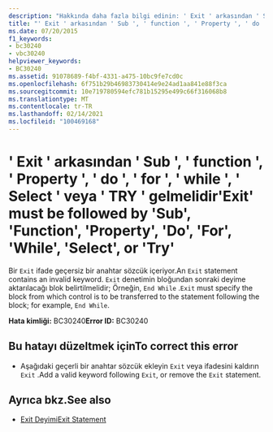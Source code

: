 ```yaml
---
description: "Hakkında daha fazla bilgi edinin: ' Exit ' arkasından ' Sub ', ' function ', ' Property ', ' do ', ' for ', ' while ', ' Select ' veya ' TRY ' gelmelidir"
title: "' Exit ' arkasından ' Sub ', ' function ', ' Property ', ' do ', ' for ', ' while ', ' Select ' veya ' TRY ' gelmelidir"
ms.date: 07/20/2015
f1_keywords:
- bc30240
- vbc30240
helpviewer_keywords:
- BC30240
ms.assetid: 91078689-f4bf-4331-a475-10bc9fe7cd0c
ms.openlocfilehash: 6f751b29b46983730414e9e24ad1aa841e88f3ca
ms.sourcegitcommit: 10e719780594efc781b15295e499c66f316068b8
ms.translationtype: MT
ms.contentlocale: tr-TR
ms.lasthandoff: 02/14/2021
ms.locfileid: "100469168"
---
```

# <a name="exit-must-be-followed-by-sub-function-property-do-for-while-select-or-try"></a><span data-ttu-id="f0971-103">' Exit ' arkasından ' Sub ', ' function ', ' Property ', ' do ', ' for ', ' while ', ' Select ' veya ' TRY ' gelmelidir</span><span class="sxs-lookup"><span data-stu-id="f0971-103">'Exit' must be followed by 'Sub', 'Function', 'Property', 'Do', 'For', 'While', 'Select', or 'Try'</span></span>

<span data-ttu-id="f0971-104">Bir `Exit` ifade geçersiz bir anahtar sözcük içeriyor.</span><span class="sxs-lookup"><span data-stu-id="f0971-104">An `Exit` statement contains an invalid keyword.</span></span> <span data-ttu-id="f0971-105">`Exit` denetimin bloğundan sonraki deyime aktarılacağı blok belirtilmelidir; Örneğin, `End While` .</span><span class="sxs-lookup"><span data-stu-id="f0971-105">`Exit` must specify the block from which control is to be transferred to the statement following the block; for example, `End While`.</span></span>  
  
 <span data-ttu-id="f0971-106">**Hata kimliği:** BC30240</span><span class="sxs-lookup"><span data-stu-id="f0971-106">**Error ID:** BC30240</span></span>  
  
## <a name="to-correct-this-error"></a><span data-ttu-id="f0971-107">Bu hatayı düzeltmek için</span><span class="sxs-lookup"><span data-stu-id="f0971-107">To correct this error</span></span>  
  
- <span data-ttu-id="f0971-108">Aşağıdaki geçerli bir anahtar sözcük ekleyin `Exit` veya ifadesini kaldırın `Exit` .</span><span class="sxs-lookup"><span data-stu-id="f0971-108">Add a valid keyword following `Exit`, or remove the `Exit` statement.</span></span>  
  
## <a name="see-also"></a><span data-ttu-id="f0971-109">Ayrıca bkz.</span><span class="sxs-lookup"><span data-stu-id="f0971-109">See also</span></span>

- [<span data-ttu-id="f0971-110">Exit Deyimi</span><span class="sxs-lookup"><span data-stu-id="f0971-110">Exit Statement</span></span>](../language-reference/statements/exit-statement.md)
